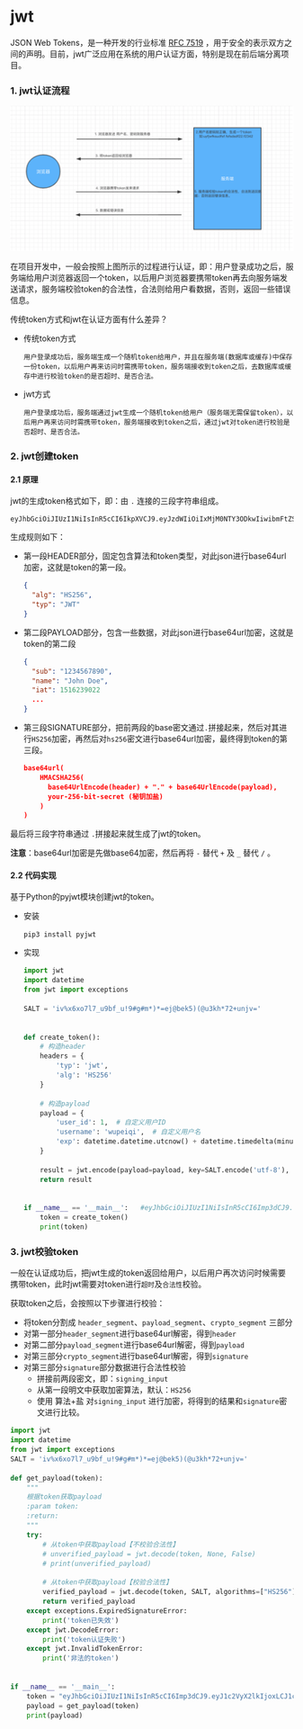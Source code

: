 # jwt

 JSON Web Tokens，是一种开发的行业标准 [RFC 7519](https://tools.ietf.org/html/rfc7519) ，用于安全的表示双方之间的声明。目前，jwt广泛应用在系统的用户认证方面，特别是现在前后端分离项目。

### 1. jwt认证流程

![img](assets\425762-20191114064617993-2060294994.png)

在项目开发中，一般会按照上图所示的过程进行认证，即：用户登录成功之后，服务端给用户浏览器返回一个token，以后用户浏览器要携带token再去向服务端发送请求，服务端校验token的合法性，合法则给用户看数据，否则，返回一些错误信息。

传统token方式和jwt在认证方面有什么差异？

- 传统token方式

    ```
    用户登录成功后，服务端生成一个随机token给用户，并且在服务端(数据库或缓存)中保存一份token，以后用户再来访问时需携带token，服务端接收到token之后，去数据库或缓存中进行校验token的是否超时、是否合法。
    ```

- jwt方式

    ```
    用户登录成功后，服务端通过jwt生成一个随机token给用户（服务端无需保留token），以后用户再来访问时需携带token，服务端接收到token之后，通过jwt对token进行校验是否超时、是否合法。
    ```

### 2. jwt创建token

#### 2.1 原理

jwt的生成token格式如下，即：由 `.` 连接的三段字符串组成。

```
eyJhbGciOiJIUzI1NiIsInR5cCI6IkpXVCJ9.eyJzdWIiOiIxMjM0NTY3ODkwIiwibmFtZSI6IkpvaG4gRG9lIiwiaWF0IjoxNTE2MjM5MDIyfQ.SflKxwRJSMeKKF2QT4fwpMeJf36POk6yJV_adQssw5c
```

生成规则如下：

- 第一段HEADER部分，固定包含算法和token类型，对此json进行base64url加密，这就是token的第一段。

    ```json
    {
      "alg": "HS256",
      "typ": "JWT"
    }
    ```

- 第二段PAYLOAD部分，包含一些数据，对此json进行base64url加密，这就是token的第二段

    ```json
    {
      "sub": "1234567890",
      "name": "John Doe",
      "iat": 1516239022
      ...
    }
    ```

- 第三段SIGNATURE部分，把前两段的base密文通过`.`拼接起来，然后对其进行`HS256`加密，再然后对`hs256`密文进行base64url加密，最终得到token的第三段。

    ```json
    base64url(
        HMACSHA256(
          base64UrlEncode(header) + "." + base64UrlEncode(payload),
          your-256-bit-secret (秘钥加盐)
        )
    )
    ```

最后将三段字符串通过 `.`拼接起来就生成了jwt的token。

**注意**：base64url加密是先做base64加密，然后再将 `-` 替代 `+` 及 `_` 替代 `/` 。

#### 2.2 代码实现

基于Python的pyjwt模块创建jwt的token。

- 安装

    `pip3 install pyjwt`

- 实现 

    ```python
    import jwt
    import datetime
    from jwt import exceptions
    
    SALT = 'iv%x6xo7l7_u9bf_u!9#g#m*)*=ej@bek5)(@u3kh*72+unjv='
    
    
    def create_token():
        # 构造header
        headers = {
            'typ': 'jwt',
            'alg': 'HS256'
        }
    
        # 构造payload
        payload = {
            'user_id': 1,  # 自定义用户ID
            'username': 'wupeiqi',  # 自定义用户名
            'exp': datetime.datetime.utcnow() + datetime.timedelta(minutes=5)  # 超时时间
        }
    
        result = jwt.encode(payload=payload, key=SALT.encode('utf-8'), algorithm="HS256", headers=headers)
        return result
    
    
    if __name__ == '__main__':   #eyJhbGciOiJIUzI1NiIsInR5cCI6Imp3dCJ9.eyJ1c2VyX2lkIjoxLCJ1c2VybmFtZSI6Ind1cGVpcWkiLCJleHAiOjE2Njk1NDM2Nzd9.i7A8yQZo2CWvot_BbDwDKf8fdHQ-XymTY9W0ss1plvM
        token = create_token()
        print(token)
    ```

### 3. jwt校验token

一般在认证成功后，把jwt生成的token返回给用户，以后用户再次访问时候需要携带token，此时jwt需要对token进行`超时`及`合法性`校验。

获取token之后，会按照以下步骤进行校验：

- 将token分割成 `header_segment`、`payload_segment`、`crypto_segment` 三部分
- 对第一部分`header_segment`进行base64url解密，得到`header`
- 对第二部分`payload_segment`进行base64url解密，得到`payload`
- 对第三部分`crypto_segment`进行base64url解密，得到`signature`
- 对第三部分`signature`部分数据进行合法性校验
    - 拼接前两段密文，即：`signing_input`
    - 从第一段明文中获取加密算法，默认：`HS256`
    - 使用 算法+盐 对`signing_input` 进行加密，将得到的结果和`signature`密文进行比较。

```python
import jwt
import datetime
from jwt import exceptions
SALT = 'iv%x6xo7l7_u9bf_u!9#g#m*)*=ej@bek5)(@u3kh*72+unjv='

def get_payload(token):
    """
    根据token获取payload
    :param token:
    :return:
    """
    try:
        # 从token中获取payload【不校验合法性】
        # unverified_payload = jwt.decode(token, None, False)
        # print(unverified_payload)

        # 从token中获取payload【校验合法性】
        verified_payload = jwt.decode(token, SALT, algorithms=["HS256"])
        return verified_payload
    except exceptions.ExpiredSignatureError:
        print('token已失效')
    except jwt.DecodeError:
        print('token认证失败')
    except jwt.InvalidTokenError:
        print('非法的token')


if __name__ == '__main__':
    token = "eyJhbGciOiJIUzI1NiIsInR5cCI6Imp3dCJ9.eyJ1c2VyX2lkIjoxLCJ1c2VybmFtZSI6Ind1cGVpcWkiLCJleHAiOjE2Njk1NDM2Nzd9.i7A8yQZo2CWvot_BbDwDKf8fdHQ-XymTY9W0ss1plvM"
    payload = get_payload(token)
    print(payload)
```
